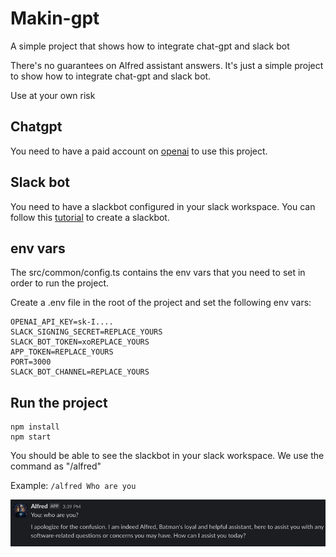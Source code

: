 # Makin-gpt

A simple project that shows how to integrate chat-gpt and slack bot

There's no guarantees on Alfred assistant answers. It's just a simple project to show how to integrate chat-gpt and slack bot.

Use at your own risk

## Chatgpt 

You need to have a paid account on [openai](https://platform.openai.com/) to use this project.

## Slack bot

You need to have a slackbot configured in your slack workspace. You can follow this [tutorial](https://blog.logrocket.com/build-a-slackbot-in-node-js-with-slacks-bolt-api/) to create a slackbot.

## env vars

The src/common/config.ts contains the env vars that you need to set in order to run the project.

Create a .env file in the root of the project and set the following env vars:

```
OPENAI_API_KEY=sk-I....
SLACK_SIGNING_SECRET=REPLACE_YOURS
SLACK_BOT_TOKEN=xoREPLACE_YOURS
APP_TOKEN=REPLACE_YOURS
PORT=3000
SLACK_BOT_CHANNEL=REPLACE_YOURS
```

## Run the project

```
npm install
npm start
```

You should be able to see the slackbot in your slack workspace. We use the command as "/alfred"

Example: `/alfred Who are you`

![Response sample](docs/images/hello_alfred.png)

